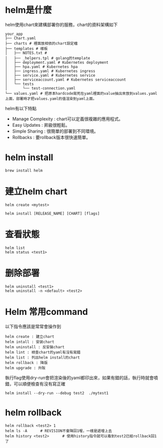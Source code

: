 # helm是什麼  

helm使用chart來建構部署你的服務，chart的資料架構如下  

    your_app
    ├── Chart.yaml
    ├── charts # 裡面放相依的chart設定檔
    ├── templates # 樣板
    │   ├── NOTES.txt # 
    │   ├── _helpers.tpl # golang的template
    │   ├── deployment.yaml # Kubernetes deployment
    │   ├── hpa.yaml # Kubernetes hpa
    │   ├── ingress.yaml # Kubernetes ingress
    │   ├── service.yaml # Kubernetes service
    │   ├── serviceaccount.yaml # Kubernetes serviceaccount
    │   └── tests
    │       └── test-connection.yaml
    └── values.yaml # 把原本hardcode寫死在yaml裡面的value抽出來放到values.yaml上面，部署時才把values.yaml的值渲染到yaml上面。


helm有以下特點  
- Manage Complexity : chart可以定義很複雜的應用程式。  
- Easy Updates : 昇級很輕鬆。  
- Simple Sharing : 很簡單的部署到不同環境。  
- Rollbacks : 要rollback版本很快速簡單。  

# helm install  

    brew install helm  

# 建立helm chart  

    helm create <mytest>

    helm install [RELEASE_NAME] [CHART] [flags]

# 查看狀態

    helm list 
    helm status <test1>

# 删除部署  

    helm uninstall <test1>
    helm uninstall -n <default> <test2>

# Helm 常用command  

以下指令應該是常常會操作到

    helm create : 建立chart
    helm intall : 安装chart
    helm uninstall : 反安裝chart
    helm lint : 檢查chart的yaml有沒有寫錯
    helm list : 列出helm install的chart
    helm rollback : 降版
    helm upgrade : 升阪

執行flag使用dry-run會把渲染後的yaml都印出來，如果有錯的話，執行時就會噴錯，可以順便檢查有沒有寫正確  

    helm install --dry-run --debug test2  ./mytest1

# helm rollback  

    helm rollback <test2> 1
    helm ls -A      # REVISION不會降回1喔，一樣是遞增上去
    helm history <test2>      # 使用history指令就可以看到test2已經rollback回1了